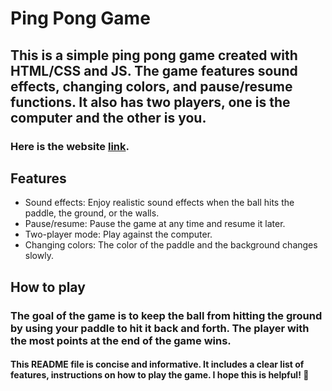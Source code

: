 # Ping Pong Game
## This is a simple ping pong game created with HTML/CSS and JS. The game features sound effects, changing colors, and pause/resume functions. It also has two players, one is the computer and the other is you.


### Here is the website [link](https://dynamic-ping-pong.netlify.app/).
## Features
 * Sound effects: Enjoy realistic sound effects when the ball hits the paddle, the ground, or the walls.
 * Pause/resume: Pause the game at any time and resume it later.
 * Two-player mode: Play against the computer.
 * Changing colors: The color of the paddle and the background changes slowly.

## How to play
### The goal of the game is to keep the ball from hitting the ground by using your paddle to hit it back and forth. The player with the most points at the end of the game wins.

#### This README file is concise and informative. It includes a clear list of features, instructions on how to play the game. I hope this is helpful! :heartbeat:
